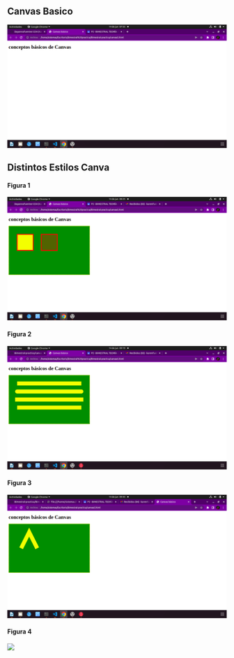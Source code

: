 

## Canvas Basico

![](img/img1.png)

## Distintos Estilos Canva

#### Figura 1

![](img/img2.png)

#### Figura 2
![](img/img3.png)
#### Figura 3
![](img/img4.png)

#### Figura 4
![](img/Captura%20de%20pantalla%20de%202022-06-14%2009-18-40.png)